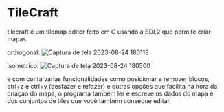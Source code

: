 # TileCraft

tilecraft é um tilemap editor feito em C usando a SDL2 que permite criar mapas:

orthogonal:
![Captura de tela 2023-08-24 180118](https://github.com/ligerinho321/TileCraft/assets/63934873/50626aae-35f8-4a23-934f-723cadedd2e9)

isometrico:
![Captura de tela 2023-08-24 180500](https://github.com/ligerinho321/TileCraft/assets/63934873/bb12ee90-625f-4633-90d6-44af5a6d3718)

e com conta varias funcionalidades como posicionar e remover blocos, ctrl+z e ctrl+y (desfazer e refazer) e outras opções que facilita na hora da criaçao do mapa, o programa também ler e escreve os dados
do mapa e dos cunjuntos de tiles que você também consegue editar.
